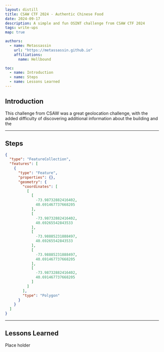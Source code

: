 ```yaml
---
layout: distill
title: CSAW CTF 2024 - Authentic Chinese Food
date: 2024-09-17
description: A simple and fun OSINT challenge from CSAW CTF 2024
tags: write-ups
map: true

authors:
  - name: Metassassin
    url: "https://metassassin.github.io"
    affiliations:
      name: Hellbound

toc:
  - name: Introduction
  - name: Steps
  - name: Lessons Learned
---
```


## Introduction

This challenge from CSAW was a great geolocation challenge, with the added difficulty of discovering additional information about the building and the 

---

## Steps

```geojson
{
  "type": "FeatureCollection",
  "features": [
    {
      "type": "Feature",
      "properties": {},
      "geometry": {
        "coordinates": [
          [
            [
              -73.98732882416402,
              40.691467737668205
            ],
            [
              -73.98732882416402,
              40.69265542843533
            ],
            [
              -73.98885231888497,
              40.69265542843533
            ],
            [
              -73.98885231888497,
              40.691467737668205
            ],
            [
              -73.98732882416402,
              40.691467737668205
            ]
          ]
        ],
        "type": "Polygon"
      }
    }
  ]
}
```

---

## Lessons Learned

Place holder
